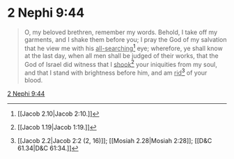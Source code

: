 # 2 Nephi 9:44

> O, my beloved brethren, remember my words. Behold, I take off my garments, and I shake them before you; I pray the God of my salvation that he view me with his <u>all-searching</u>[^a] eye; wherefore, ye shall know at the last day, when all men shall be judged of their works, that the God of Israel did witness that I <u>shook</u>[^b] your iniquities from my soul, and that I stand with brightness before him, and am <u>rid</u>[^c] of your blood.

[2 Nephi 9:44](https://www.churchofjesuschrist.org/study/scriptures/bofm/2-ne/9?lang=eng&id=p44#p44)


[^a]: [[Jacob 2.10|Jacob 2:10.]]
[^b]: [[Jacob 1.19|Jacob 1:19.]]
[^c]: [[Jacob 2.2|Jacob 2:2 (2, 16)]]; [[Mosiah 2.28|Mosiah 2:28]]; [[D&C 61.34|D&C 61:34.]]
